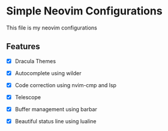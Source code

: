 # Simple Neovim Configurations

This file is my neovim configurations

## Features
- [x] Dracula Themes
- [x] Autocomplete using wilder
- [x] Code correction using nvim-cmp and lsp
- [x] Telescope
- [x] Buffer management using barbar
- [x] Beautiful status line using lualine

